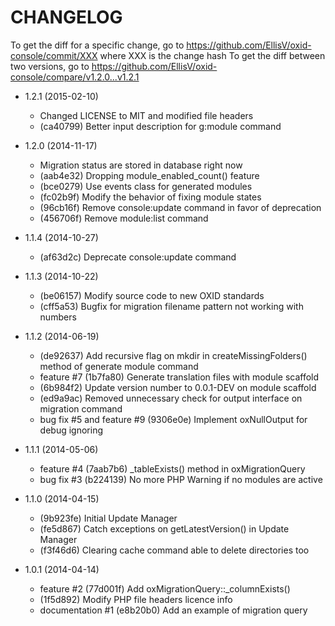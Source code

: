 # CHANGELOG

To get the diff for a specific change, go to https://github.com/EllisV/oxid-console/commit/XXX where XXX is the change hash
To get the diff between two versions, go to https://github.com/EllisV/oxid-console/compare/v1.2.0...v1.2.1

* 1.2.1 (2015-02-10)
    * Changed LICENSE to MIT and modified file headers
    * (ca40799) Better input description for g:module command

* 1.2.0 (2014-11-17)
    * Migration status are stored in database right now
    * (aab4e32) Dropping module_enabled_count() feature
    * (bce0279) Use events class for generated modules
    * (fc02b9f) Modify the behavior of fixing module states
    * (96cb16f) Remove console:update command in favor of deprecation
    * (456706f) Remove module:list command

* 1.1.4 (2014-10-27)
    * (af63d2c) Deprecate console:update command

* 1.1.3 (2014-10-22)
    * (be06157) Modify source code to new OXID standards
    * (cff5a53) Bugfix for migration filename pattern not working with numbers

* 1.1.2 (2014-06-19)

    * (de92637) Add recursive flag on mkdir in createMissingFolders() method of generate module command
    * feature #7 (1b7fa80) Generate translation files with module scaffold
    * (6b984f2) Update version number to 0.0.1-DEV on module scaffold
    * (ed9a9ac) Removed unnecessary check for output interface on migration command
    * bug fix #5 and feature #9 (9306e0e) Implement oxNullOutput for debug ignoring

* 1.1.1 (2014-05-06)

    * feature #4 (7aab7b6) _tableExists() method in oxMigrationQuery
    * bug fix #3 (b224139) No more PHP Warning if no modules are active

* 1.1.0 (2014-04-15)

    * (9b923fe) Initial Update Manager
    * (fe5d867) Catch exceptions on getLatestVersion() in Update Manager
    * (f3f46d6) Clearing cache command able to delete directories too

* 1.0.1 (2014-04-14)

    * feature #2 (77d001f) Add oxMigrationQuery::_columnExists()
    * (1f5d892) Modify PHP file headers licence info
    * documentation #1 (e8b20b0) Add an example of migration query

